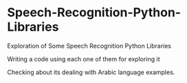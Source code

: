 # Speech-Recognition-Python-Libraries
Exploration of Some Speech Recognition Python Libraries

Writing a code using each one of them for exploring it

Checking about its dealing with Arabic language examples.
